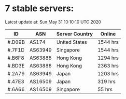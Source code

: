 # 7 stable servers:

Latest update at: Sun May 31 10:10:10 UTC 2020

| ID | ASN | Server Country | Online |
| -- | --- | -------------- | ------ |
| #.D09B | AS174 | United States | 1544 hrs |
| #.7F1D | AS63949 | Singapore | 1544 hrs |
| #.B6F8 | AS63888 | Hong Kong | 1294 hrs |
| #.BD3E | AS63888 | Hong Kong | 2363 hrs |
| #.2A79 | AS63949 | Japan | 1203 hrs |
| #.47E3 | AS16509 | Japan | 319 hrs |
| #.6A66 | AS16509 | Singapore | 55 hrs |

